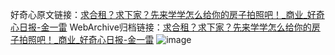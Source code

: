 好奇心原文链接：[求合租？求下家？先来学学怎么给你的房子拍照吧！_商业_好奇心日报-金一雷](https://www.qdaily.com/articles/1797.html)
WebArchive归档链接：[求合租？求下家？先来学学怎么给你的房子拍照吧！_商业_好奇心日报-金一雷](http://web.archive.org/web/20190623150054/https://www.qdaily.com/articles/1797.html)
![image](http://ww3.sinaimg.cn/large/007d5XDply1g3v4jna3fzj30u05dxnpd)